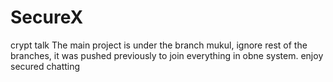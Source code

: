 # SecureX
crypt talk
The main project is under the branch mukul, ignore rest of the branches, it was pushed previously to join everything in obne system.
enjoy secured chatting
